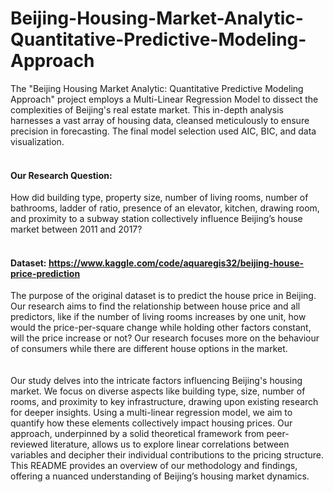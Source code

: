 # Beijing-Housing-Market-Analytic-Quantitative-Predictive-Modeling-Approach
The "Beijing Housing Market Analytic: Quantitative Predictive Modeling Approach" project employs a Multi-Linear Regression Model to dissect the complexities of Beijing's real estate market. This in-depth analysis harnesses a vast array of housing data, cleansed meticulously to ensure precision in forecasting. The final model selection used AIC, BIC, and data visualization.
<br>
<br>
#### Our Research Question: 
How did building type, property size, number of living rooms, number of bathrooms, ladder of ratio, presence of an elevator, kitchen, drawing room, and proximity to a subway station collectively influence Beijing’s house market between 2011 and 2017?
<br>
<br>
#### Dataset: https://www.kaggle.com/code/aquaregis32/beijing-house-price-prediction
The purpose of the original dataset is to predict the house price in Beijing. Our research aims to find the relationship between house price and all predictors, like if the number of living rooms increases by one unit, how would the price-per-square change while holding other factors constant, will the price increase or not? Our research focuses more on the behaviour of consumers while there are different house options in the market.
<br>
<br>
<br>
Our study delves into the intricate factors influencing Beijing's housing market. We focus on diverse aspects like building type, size, number of rooms, and proximity to key infrastructure, drawing upon existing research for deeper insights. Using a multi-linear regression model, we aim to quantify how these elements collectively impact housing prices. Our approach, underpinned by a solid theoretical framework from peer-reviewed literature, allows us to explore linear correlations between variables and decipher their individual contributions to the pricing structure. This README provides an overview of our methodology and findings, offering a nuanced understanding of Beijing’s housing market dynamics.
